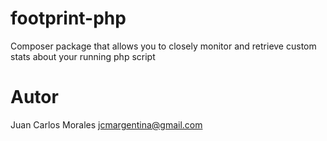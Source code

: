 # footprint-php

Composer package that allows you to closely monitor and retrieve custom stats about your running php script

# Autor

Juan Carlos Morales <jcmargentina@gmail.com>
